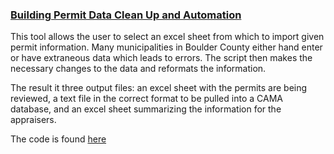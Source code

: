 <h3> <a href="https://tkravits.github.io/Building-Permit-Automation">Building Permit Data Clean Up and Automation</a></h3>

This tool allows the user to select an excel sheet from which to import given permit information. Many municipalities in Boulder County either hand enter or have extraneous data which leads to errors. The script then makes the necessary changes to the data and reformats the information.

The result it three output files: an excel sheet with the permits are being reviewed, a text file in the correct format to be pulled into a CAMA database, and an excel sheet summarizing the information for the appraisers.

The code is found <a href="https://github.com/tkravits/Building-Permit-Automation">here</a>
